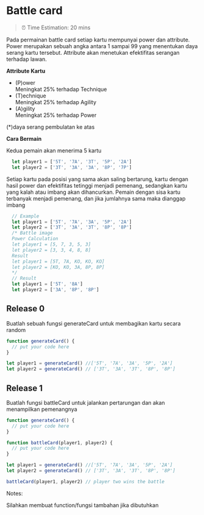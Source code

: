 # Battle card
> ⏰ Time Estimation: 20 mins

Pada permainan battle card setiap kartu mempunyai power dan attribute. Power merupakan sebuah angka antara 1 sampai 99 yang menentukan daya serang kartu tersebut. Attribute akan menetukan efektifitas serangan terhadap lawan.

**Attribute Kartu**
- (P)ower 
  <br>Meningkat 25% terhadap Technique
- (T)echnique
  <br>Meningkat 25% terhadap Agility
- (A)gility
  <br>Meningkat 25% terhadap Power

(*)daya serang pembulatan ke atas

**Cara Bermain**

Kedua pemain akan menerima 5 kartu
``` javascript
  let player1 = ['5T', '7A', '3T', '5P', '2A']
  let player2 = ['3T', '3A', '3A', '8P', '7P']
```

Setiap kartu pada posisi yang sama akan saling bertarung, kartu dengan hasil power dan efektifitas tetinggi menjadi pemenang, sedangkan kartu yang kalah atau imbang akan dihancurkan. Pemain dengan sisa kartu terbanyak menjadi pemenang, dan jika jumlahnya sama maka dianggap imbang

``` Javascript
  // Example
  let player1 = ['5T', '7A', '3A', '5P', '2A']
  let player2 = ['3T', '3A', '3T', '8P', '8P']
  /* Battle image
  Power Calculation
  let player1 = [5, 7, 3, 5, 3]
  let player2 = [3, 3, 4, 8, 8]
  Result
  let player1 = [5T, 7A, KO, KO, KO]
  let player2 = [KO, KO, 3A, 8P, 8P]
  */
  // Result
  let player1 = ['5T', '8A']
  let player2 = ['3A', '8P', '8P']
```

## Release 0
Buatlah sebuah fungsi generateCard untuk membagikan kartu secara random
```javascript
function generateCard() {
  // put your code here
}

let player1 = generateCard() //['5T', '7A', '3A', '5P', '2A']
let player2 = generateCard() // ['3T', '3A', '3T', '8P', '8P']
```

## Release 1
Buatlah fungsi battleCard untuk jalankan pertarungan dan akan menampilkan pemenangnya
```javascript
function generateCard() {
  // put your code here
}

function battleCard(player1, player2) {
  // put your code here
}

let player1 = generateCard() //['5T', '7A', '3A', '5P', '2A']
let player2 = generateCard() // ['3T', '3A', '3T', '8P', '8P']

battleCard(player1, player2) // player two wins the battle
```

Notes:

Silahkan membuat function/fungsi tambahan jika dibutuhkan